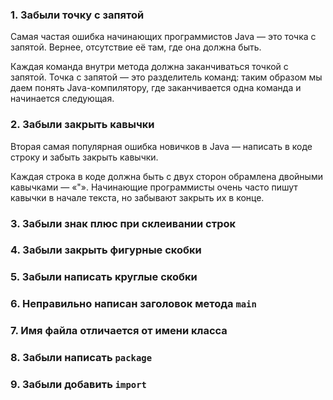 ### 1. Забыли точку с запятой

Самая частая ошибка начинающих программистов Java — это точка с запятой. Вернее, отсутствие её там, где она должна быть.

Каждая команда внутри метода должна заканчиваться точкой с запятой. Точка с запятой — это разделитель команд: таким образом мы даем понять Java-компилятору, где заканчивается одна команда и начинается следующая.

### 2. Забыли закрыть кавычки

Вторая самая популярная ошибка новичков в Java — написать в коде строку и забыть закрыть кавычки.

Каждая строка в коде должна быть с двух сторон обрамлена двойными кавычками — «"». Начинающие программисты очень часто пишут кавычки в начале текста, но забывают закрыть их в конце.

### 3. Забыли знак плюс при склеивании строк

### 4. Забыли закрыть фигурные скобки

### 5.  Забыли написать круглые скобки

### 6. Неправильно написан заголовок метода `main`

### 7. Имя файла отличается от имени класса

### 8. Забыли написать `package`

### 9. Забыли добавить `import`